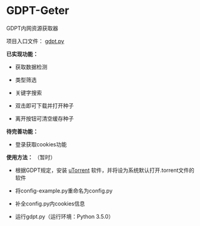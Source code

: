# GDPT-Geter

GDPT内网资源获取器

项目入口文件： [gdpt.py](https://github.com/horacework/GDPT-Geter/blob/master/gdpt.py)

**已实现功能：**

* 获取数据检测

* 类型筛选

* 关键字搜索

* 双击即可下载并打开种子

* 离开按钮可清空缓存种子

**待完善功能：**

* 登录获取cookies功能

**使用方法：**   （暂时）

* 根据GDPT规定，安装 [uTorrent](http://www.utorrent.com/intl/zh/) 软件，并将设为系统默认打开.torrent文件的软件

* 将config-example.py重命名为config.py

* 补全config.py内cookies信息

* 运行gdpt.py（运行环境：Python 3.5.0）